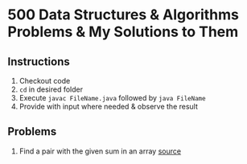 # 500 Data Structures & Algorithms Problems & My Solutions to Them

## Instructions

1. Checkout code
2. `cd` in desired folder
3. Execute `javac FileName.java` followed by `java FileName`
4. Provide with input where needed & observe the result

## Problems
1. Find a pair with the given sum in an array [source](https://www.techiedelight.com/find-pair-with-given-sum-array/)